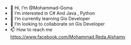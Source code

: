 - 👋 Hi, I’m @Mohammad-Goma
- 👀 I’m interested in C# And Java , Python
- 🌱 I’m currently learning Gis Developer 
- 💞️ I’m looking to collaborate on Gis Developer
- 📫 How to reach me https://www.facebook.com/Mohammad.Reda.Alshamy

<!---
Mohammad-Goma/Mohammad-Goma is a ✨ special ✨ repository because its `README.md` (this file) appears on your GitHub profile.
You can click the Preview link to take a look at your changes.
--->

